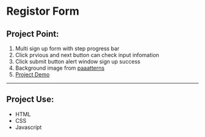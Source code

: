 # Registor Form

## Project Point:

1. Multi sign up form with step progress bar
2. Click prvious and next button can check input infomation
3. Click submit button alert window sign up success
4. Background image from [paaatterns](https://lstore.graphics/paaatterns/)
5. [Project Demo](https://registor-form.zkhsin.now.sh/)

---

## Project Use:

- HTML
- CSS
- Javascript
